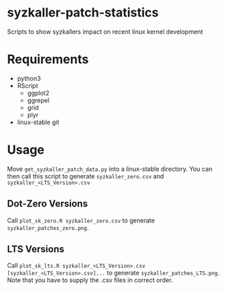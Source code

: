 # syzkaller-patch-statistics
Scripts to show syzkallers impact on recent linux kernel development

# Requirements
- python3
- RScript
	- ggplot2
	- ggrepel
	- grid
	- plyr
- linux-stable git

# Usage
Move `get_syzkaller_patch_data.py` into a linux-stable directory. You can then call this script to generate `syzkaller_zero.csv` and `syzkaller_<LTS_Version>.csv`

## Dot-Zero Versions
Call `plot_sk_zero.R syzkaller_zero.csv` to generate `syzkaller_patches_zero.png`.

## LTS Versions
Call `plot_sk_lts.R syzkaller_<LTS_Version>.csv [syzkaller_<LTS_Version>.csv]...` to generate `syzkaller_patches_LTS.png`. Note that you have to supply the .csv files in correct order.

